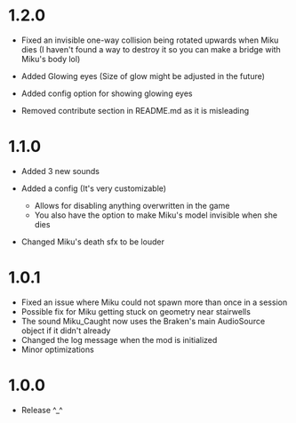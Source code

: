 # 1.2.0

- Fixed an invisible one-way collision being rotated upwards when Miku dies (I haven't found a way to destroy it so you can make a bridge with Miku's body lol)
- Added Glowing eyes (Size of glow might be adjusted in the future)
- Added config option for showing glowing eyes

- Removed contribute section in README.md as it is misleading

# 1.1.0

- Added 3 new sounds
- Added a config (It's very customizable)
  + Allows for disabling anything overwritten in the game
  + You also have the option to make Miku's model invisible when she dies

- Changed Miku's death sfx to be louder

# 1.0.1

- Fixed an issue where Miku could not spawn more than once in a session
- Possible fix for Miku getting stuck on geometry near stairwells
- The sound Miku_Caught now uses the Braken's main AudioSource object if it didn't already
- Changed the log message when the mod is initialized
- Minor optimizations

# 1.0.0

- Release ^_^